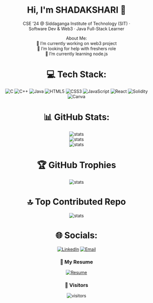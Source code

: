<h1 align="center">Hi, I'm SHADAKSHARI 👋</h1>
<div align="center">
<p align="center">
  CSE ’24 @ Siddaganga Institute of Technology (SIT) · <br>Software Dev & Web3 · Java Full-Stack Learner
</p>
<!--💫--> About Me:<br>
🔭 I’m currently working on web3 project<br>🤝 I’m looking for help with freshers role<br>🌱 I’m currently learning node.js<br>



  
<!--[![LinkedIn](https://img.shields.io/badge/LinkedIn-%230077B5.svg?logo=linkedin&logoColor=white)](https://linkedin.com/in/shadakshari0122) [![email](https://img.shields.io/badge/Email-D14836?logo=gmail&logoColor=white)](mailto:shadzx0122@gmail.com) -->

# 💻 Tech Stack:
![C](https://img.shields.io/badge/c-%2300599C.svg?style=for-the-badge&logo=c&logoColor=white) ![C++](https://img.shields.io/badge/c++-%2300599C.svg?style=for-the-badge&logo=c%2B%2B&logoColor=white) ![Java](https://img.shields.io/badge/java-%23ED8B00.svg?style=for-the-badge&logo=openjdk&logoColor=white) ![HTML5](https://img.shields.io/badge/html5-%23E34F26.svg?style=for-the-badge&logo=html5&logoColor=white) ![CSS3](https://img.shields.io/badge/css3-%231572B6.svg?style=for-the-badge&logo=css3&logoColor=white) ![JavaScript](https://img.shields.io/badge/javascript-%23323330.svg?style=for-the-badge&logo=javascript&logoColor=%23F7DF1E) ![React](https://img.shields.io/badge/react-%2320232a.svg?style=for-the-badge&logo=react&logoColor=%2361DAFB) ![Solidity](https://img.shields.io/badge/Solidity-%23363636.svg?style=for-the-badge&logo=solidity&logoColor=white) ![Canva](https://img.shields.io/badge/Canva-%2300C4CC.svg?style=for-the-badge&logo=Canva&logoColor=white)
# 📊 GitHub Stats:

<img src="https://github-readme-stats.vercel.app/api?username=shadzx0122&theme=dark&hide_border=true&include_all_commits=true&count_private=false" alt="stats"/><br/>
<img src="https://nirzak-streak-stats.vercel.app/?user=shadzx0122&theme=dark&hide_border=true" alt="stats"/><br/>
<img src="https://github-readme-stats.vercel.app/api/top-langs/?username=shadzx0122&theme=dark&hide_border=true&include_all_commits=true&count_private=true&layout=compact" alt="stats"/>

# 🏆 GitHub Trophies
<p><img src="https://github-profile-trophy.vercel.app/?username=shadzx0122&theme=radical&no-frame=true&no-bg=false&margin-w=4" alt="stats"/>

# 🔝 Top Contributed Repo
<p><img src="https://github-contributor-stats.vercel.app/api?username=shadzx0122&limit=5&theme=dark&combine_all_yearly_contributions=true" alt="stats"/>


# 🌐 Socials:
 <!--**Email:** shadzx0122@gmail.com  
 **LinkedIn:** https://linkedin.com/in/shadakshari0122 -->
 
  <a href="https://www.linkedin.com/in/YOUR_LINKEDIN/">
    <img src="https://img.shields.io/badge/LinkedIn-0077B5?logo=linkedin&logoColor=white&style=for-the-badge" alt="LinkedIn" /></a>
<a href="mailto:YOUR_EMAIL@example.com">
    <img src="https://img.shields.io/badge/Email-D14836?logo=gmail&logoColor=white&style=for-the-badge" alt="Email" />
  </a>

### 📄 My Resume
<p align="center">
  <a href="https://YOUR_RESUME_LINK.pdf" target="_blank">
    <img src="https://img.shields.io/badge/Download%20Resume-0A66C2?style=for-the-badge&logo=google-drive&logoColor=white" alt="Resume"/>
  </a>
</p>


### 👀 Visitors
<p align="center">
  <img src="https://komarev.com/ghpvc/?username=shadzx0122&style=for-the-badge&label=VISITORS" alt="visitors"/>
</p>

</div>


<!--<img src="https://visitcount.itsvg.in/api?id=shadzx0122&icon=5&color=0" alt="stats" />--><!--(https://visitcount.itsvg.in) -->
<!--<div>-->
<!-- Proudly created with GPRM ( https://gprm.itsvg.in ) -->






<!-- from chat gpt 31/08/25
  README.md — drop this into your GitHub profile repo at:
  https://github.com/shadzx0122/shadzx0122
  Replace all shadzx0122 with your actual handle.
-->
<!--
<h1 align="center">Hi, I'm Shadakshari 👋</h1>
<p align="center">
  CSE ’24 @ Siddaganga Institute of Technology (SIT) · Software Dev & Web3 · Java Full-Stack Learner
</p>

<p align="center">
  <a href="https://github.com/shadzx0122">
    <img src="https://komarev.com/ghpvc/?username=shadzx0122&style=for-the-badge" alt="profile views" />
  </a>
  <a href="https://www.linkedin.com/in/YOUR_LINKEDIN/">
    <img src="https://img.shields.io/badge/LinkedIn-0077B5?logo=linkedin&logoColor=white&style=for-the-badge" alt="LinkedIn" />
  </a>
  <a href="mailto:YOUR_EMAIL@example.com">
    <img src="https://img.shields.io/badge/Email-D14836?logo=gmail&logoColor=white&style=for-the-badge" alt="Email" />
  </a>
</p>

---

### 🧭 About me
- 🎓 CSE Graduate (2024), **SIT**
- 🧩 Exploring **Java Full-Stack** (Spring Boot + React) & **Advanced SQL**
- 🔗 Built **Blockchain e-commerce** and an **NFT music platform**
- 🔬 Working on **SDN routing in MLT**
- 🤝 IEEE **SIT-SB** member & volunteer
- ⚡ I enjoy competitive programming & tinkering with emerging tech

---
-->
<!--
### 🛠️ Tech Stack -->
<!-- Add/remove as needed -->
<!--
![C](https://img.shields.io/badge/C-00599C?logo=c&logoColor=white)
![C++](https://img.shields.io/badge/C%2B%2B-00599C?logo=c%2B%2B&logoColor=white)
![Java](https://img.shields.io/badge/Java-007396?logo=openjdk&logoColor=white)
![SQL](https://img.shields.io/badge/SQL-336791?logo=postgresql&logoColor=white)
![HTML5](https://img.shields.io/badge/HTML5-E34F26?logo=html5&logoColor=white)
![CSS3](https://img.shields.io/badge/CSS3-1572B6?logo=css3&logoColor=white)
![Git](https://img.shields.io/badge/Git-F05032?logo=git&logoColor=white)
![GitHub](https://img.shields.io/badge/GitHub-181717?logo=github&logoColor=white)
![VS Code](https://img.shields.io/badge/VS%20Code-007ACC?logo=visual-studio-code&logoColor=white)
![Blockchain](https://img.shields.io/badge/Blockchain-121D33?logo=bitcoin&logoColor=white)

---

### 🚀 Projects
- **Blockchain E-Commerce Web App** — decentralized marketplace: payments, escrow-like flows, and on-chain order tracking.  
- **NFT Music Platform** — mint, list, and trade music NFTs with creator royalties.  
- **SDN Routing in MLT (Research)** — investigating routing strategies & performance trade-offs.

> 📌 Pin your top repos so they appear here on your profile:
> `Settings → Repositories → Pin` (or use **Pinned Repositories** on your profile)

---

### 📊 GitHub Stats
<div align="center">
<p>
  <img src="https://github-readme-stats.vercel.app/api?username=shadzx0122&show_icons=true&rank_icon=github&hide_title=true" alt="stats" />
</p>
<p>
  <img src="https://github-readme-streak-stats.herokuapp.com?user=shadzx0122" alt="streak" />
</p>
<p>
  <img src="https://github-readme-stats.vercel.app/api/top-langs/?username=shadzx0122&layout=compact" alt="top langs" />
</p>
</div>

---

### 🧪 What I’m learning right now
- Backend with **Spring Boot**, JPA/Hibernate, REST
- Frontend with **React**, component patterns, state mgmt
- **SQL** performance & query design (CTEs, indexes, window funcs)

---

### 🌍 Beyond code
- 🚴‍♂️ Mountain & road cycling · 🏓 Table tennis · 🎬 Movies & series

---

### 📫 Reach me
- **Email:** YOUR_EMAIL@example.com  
- **LinkedIn:** https://linkedin.com/in/YOUR_LINKEDIN  
- **Resume:** Add a public link here (Drive/Notion)

---

> “Keep building, keep learning, and stay curious.”
-->

<!--

## Hi there 👋
**shadzx0122/shadzx0122** is a ✨ _special_ ✨ repository because its `README.md` (this file) appears on your GitHub profile.

Here are some ideas to get you started:

- 🔭 I’m currently working on ...
- 🌱 I’m currently learning ...
- 👯 I’m looking to collaborate on ...
- 🤔 I’m looking for help with ...
- 💬 Ask me about ...
- 📫 How to reach me: ...
- 😄 Pronouns: ...
- ⚡ Fun fact: ...
-->


<!--## Hi there 👋-->

<!--
**shadzx0122/shadzx0122** is a ✨ _special_ ✨ repository because its `README.md` (this file) appears on your GitHub profile.

Here are some ideas to get you started:

- 🔭 I’m currently working on ...
- 🌱 I’m currently learning ...
- 👯 I’m looking to collaborate on ...
- 🤔 I’m looking for help with ...
- 💬 Ask me about ...
- 📫 How to reach me: ...
- 😄 Pronouns: ...
- ⚡ Fun fact: ...
-->
